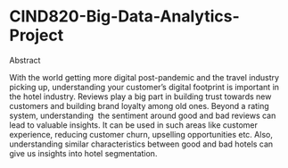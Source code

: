 # CIND820-Big-Data-Analytics-Project

Abstract 

With the world getting more digital post-pandemic and the travel industry picking up, understanding your customer’s digital footprint is important in the hotel industry. Reviews play a big part in building trust towards new customers and building brand loyalty among old ones. Beyond a rating system, understanding  the sentiment around good and bad reviews can lead to valuable insights. It can be used in such areas like customer experience, reducing customer churn, upselling opportunities etc. Also, understanding similar characteristics between good and bad hotels can give us insights into hotel segmentation. 


